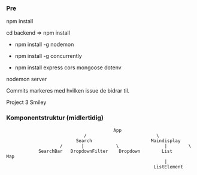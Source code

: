 ### Pre
npm install

cd backend => npm install


*  npm install -g nodemon

*  npm install -g concurrently

*  npm install express cors mongoose dotenv

nodemon server



Commits markeres med hvilken issue de bidrar til. 


Project 3 Smiley


### Komponentstruktur (midlertidig)


                                            App
                                 /                          \              
                              Search                      Maindisplay        
                        /       |            \                 |        \       
                SearchBar   DropdownFilter    Dropdown        List      Map
                                                               |
                                                           ListElement